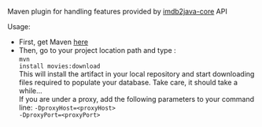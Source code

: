 Maven plugin for handling features provided by <a href="https://github.com/1tox/imdb2java-core">imdb2java-core</a> API

Usage:
- First, get Maven <a href="http://maven.apache.org/download.cgi">here</a>
- Then, go to your project location path and type : <br>
<code>mvn install movies:download</code><br>
This will install the artifact in your local repository and start downloading files required to populate your database. Take care, it should take a while...<br>
If you are under a proxy, add the following parameters to your command line: <code>-DproxyHost=&lt;proxyHost&gt; -DproxyPort=&lt;proxyPort&gt;</code>
